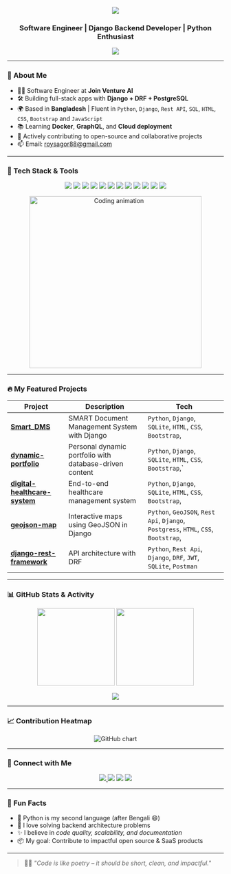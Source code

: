 <p align="center">
  <img src="https://capsule-render.vercel.app/api?type=waving&color=0:00ffc3,100:6e00ff&height=200&section=header&text=Hey%20👋%2C%20I'm%20Shagor%20Robidas&fontSize=40&fontColor=ffffff&animation=twinkling" />
</p>

<h3 align="center">Software Engineer | Django Backend Developer | Python Enthusiast</h3>


<p align="center">
  <a href="https://github.com/shagorrobidas">
    <img src="https://readme-typing-svg.herokuapp.com?font=Fira+Code&size=24&duration=2500&pause=500&center=true&vCenter=true&color=00FFBF&width=435&lines=Backend+Developer+with+Django;REST+API+specialist;Clean+Code+Advocate;Open+Source+Lover" />
  </a>
</p>




---

### 🚀 About Me

- 👨‍💻 Software Engineer at **Join Venture AI**
- 🛠️ Building full-stack apps with **Django + DRF + PostgreSQL**
- 🌍 Based in **Bangladesh** | Fluent in `Python`, `Django`, `Rest API`, `SQL`, `HTML`, `CSS`, `Bootstrap` and `JavaScript`
- 📚 Learning **Docker**, **GraphQL**, and **Cloud deployment**
- 🤝 Actively contributing to open-source and collaborative projects
- 📫 Email: [roysagor88@gmail.com](mailto:roysagor88@gmail.com)

---

### 🧰 Tech Stack & Tools

<p align="center">
  <img src="https://img.shields.io/badge/Python-3670A0?style=for-the-badge&logo=python&logoColor=white" />
  <img src="https://img.shields.io/badge/Django-092E20?style=for-the-badge&logo=django&logoColor=white" />
  <img src="https://img.shields.io/badge/PostgreSQL-316192?style=for-the-badge&logo=postgresql&logoColor=white" />
  <img src="https://img.shields.io/badge/SQLite-07405E?style=for-the-badge&logo=sqlite&logoColor=white" />
  <img src="https://img.shields.io/badge/HTML5-E34F26?style=for-the-badge&logo=html5&logoColor=white" />
  <img src="https://img.shields.io/badge/CSS3-1572B6?style=for-the-badge&logo=css3&logoColor=white" />
  <img src="https://img.shields.io/badge/JavaScript-F7DF1E?style=for-the-badge&logo=javascript&logoColor=black" />
  <img src="https://img.shields.io/badge/Git-F05032?style=for-the-badge&logo=git&logoColor=white" />
  <img src="https://img.shields.io/badge/GitHub-181717?style=for-the-badge&logo=github&logoColor=white" />
  <img src="https://img.shields.io/badge/Linux-FCC624?style=for-the-badge&logo=linux&logoColor=black" />
  <img src="https://img.shields.io/badge/Docker-2496ED?style=for-the-badge&logo=docker&logoColor=white" />
  <img src="https://img.shields.io/badge/VSCode-007ACC?style=for-the-badge&logo=visual-studio-code&logoColor=white" />
</p>

<p align="center">
  <img src="https://media.giphy.com/media/qgQUggAC3Pfv687qPC/giphy.gif" width="400" alt="Coding animation" />
</p>

---

### 🔥 My Featured Projects

| Project | Description | Tech |
|--------|-------------|------|
| [**Smart_DMS**](https://github.com/shagorrobidas/Smart_DMS) | SMART Document Management System with Django |`Python`, `Django`,  `SQLite`, `HTML`, `CSS`, `Bootstrap`, |
| [**dynamic-portfolio**](https://github.com/shagorrobidas/dynamic-protfolio) | Personal dynamic portfolio with database-driven content | `Python`, `Django`,  `SQLite`, `HTML`, `CSS`, `Bootstrap`,` |
| [**digital-healthcare-system**](https://github.com/shagorrobidas/digital-healthcare-system) | End-to-end healthcare management system | `Python`, `Django`,  `SQLite`, `HTML`, `CSS`, `Bootstrap`, |
| [**geojson-map**](https://github.com/shagorrobidas/geojeson-map) | Interactive maps using GeoJSON in Django | `Python`, `GeoJSON`, `Rest Api`, `Django`,  `Postgress`, `HTML`, `CSS`, `Bootstrap`,|
| [**django-rest-framework**](https://github.com/shagorrobidas/django-rest-framework) | API architecture with DRF | `Python`, `Rest Api`, `Django`, `DRF`, `JWT`, `SQLite`, `Postman` |

---

### 📊 GitHub Stats & Activity

<p align="center">
  <img src="https://github-readme-stats.vercel.app/api?username=shagorrobidas&theme=tokyonight&show_icons=true&hide_border=true" height="180px"/>
  <img src="https://github-readme-streak-stats.herokuapp.com?user=shagorrobidas&theme=tokyonight&hide_border=true" height="180px"/>
</p>

<p align="center">
  <img src="https://github-profile-summary-cards.vercel.app/api/cards/profile-details?username=shagorrobidas&theme=tokyonight" />
</p>

---

### 📈 Contribution Heatmap

<p align="center">
  <img src="https://ghchart.rshah.org/00ccff/shagorrobidas" alt="GitHub chart" />
</p>

---

### 🤝 Connect with Me

<p align="center">
  <a href="https://www.linkedin.com/in/shagor-robidas-9046741b3/">
    <img src="https://img.shields.io/badge/LinkedIn-0A66C2.svg?style=for-the-badge&logo=linkedin&logoColor=white" />
  </a>
  <a href="https://github.com/shagorrobidas"><img src="https://img.shields.io/badge/GitHub-181717.svg?style=for-the-badge&logo=github&logoColor=white" /></a>
  <a href="https://twitter.com/RobidasShagor"><img src="https://img.shields.io/badge/Twitter-1DA1F2.svg?style=for-the-badge&logo=twitter&logoColor=white" /></a>
  <a href="mailto:roysagor88@gmail.com"><img src="https://img.shields.io/badge/Gmail-EA4335.svg?style=for-the-badge&logo=gmail&logoColor=white" /></a>
</p>

---

### 🧠 Fun Facts

- 🐍 Python is my second language (after Bengali 😄)
- 🧩 I love solving backend architecture problems
- ✨ I believe in *code quality, scalability, and documentation*
- 📦 My goal: Contribute to impactful open source & SaaS products

---

> 🧑‍💻 *"Code is like poetry – it should be short, clean, and impactful."*

